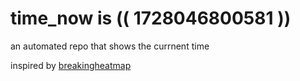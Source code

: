 # time_now is (( 1728046800581 ))

an automated repo that shows the currnent time

inspired by [breakingheatmap](https://github.com/breakingheatmap/breakingheatmap)